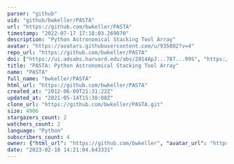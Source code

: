 ```yaml
---
parser: "github"
uid: "github/bwkeller/PASTA"
url: "https://github.com/bwkeller/PASTA"
timestamp: "2022-07-17 17:18:03.269070"
description: "Python Astronomical Stacking Tool Array"
avatar: "https://avatars.githubusercontent.com/u/935082?v=4"
repo_url: "https://github.com/bwkeller/PASTA"
doi: ["https://ui.adsabs.harvard.edu/abs/2014ApJ...787...99S", "https://ui.adsabs.harvard.edu/abs/2018ascl.soft09003K/abstract"]
title: "PASTA: Python Astronomical Stacking Tool Array"
name: "PASTA"
full_name: "bwkeller/PASTA"
html_url: "https://github.com/bwkeller/PASTA"
created_at: "2012-06-09T21:31:22Z"
updated_at: "2021-05-14T15:38:08Z"
clone_url: "https://github.com/bwkeller/PASTA.git"
size: 4906
stargazers_count: 2
watchers_count: 2
language: "Python"
subscribers_count: 4
owner: {"html_url": "https://github.com/bwkeller", "avatar_url": "https://avatars.githubusercontent.com/u/935082?v=4", "login": "bwkeller", "type": "User"}
date: "2023-02-18 14:21:04.643331"
---
```

